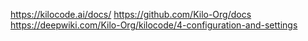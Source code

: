 https://kilocode.ai/docs/
https://github.com/Kilo-Org/docs
https://deepwiki.com/Kilo-Org/kilocode/4-configuration-and-settings